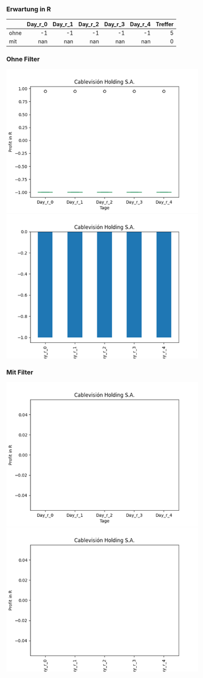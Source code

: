 ### Erwartung in R
|      |   Day_r_0 |   Day_r_1 |   Day_r_2 |   Day_r_3 |   Day_r_4 |   Treffer |
|:-----|----------:|----------:|----------:|----------:|----------:|----------:|
| ohne |        -1 |        -1 |        -1 |        -1 |        -1 |         5 |
| mit  |       nan |       nan |       nan |       nan |       nan |         0 |

### Ohne Filter
![image info](./data/CVHSY_box_all.png)
![image info](./data/CVHSY_median_all.png)

### Mit Filter
![image info](./data/CVHSY_box_filtered.png)
![image info](./data/CVHSY_median_filtered.png)